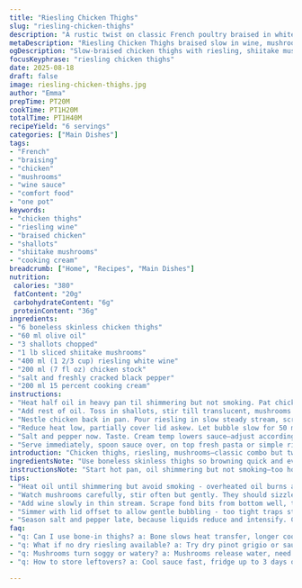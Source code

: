 ```yaml
---
title: "Riesling Chicken Thighs"
slug: "riesling-chicken-thighs"
description: "A rustic twist on classic French poultry braised in white wine, mushrooms, and cream. Uses boneless skinless thighs for quick browning and tender results. Replaces butter with olive oil for a bit lighter flavor and swaps champignons for shiitake for earthier notes. Garlic swapped out for shallots for milder pungency. Slow simmer till sauce thickens and chicken yields to fork. Serve over pasta or rice. No em dash. Salt and pepper balance key to avoid dullness. Learn to read bubbling sauce, mushroom caramelization, and chicken texture. Cream adds richness without heaviness. Practical substitutions and timing tips throughout."
metaDescription: "Riesling Chicken Thighs braised slow in wine, mushrooms, cream. Boneless thighs seared crisp, slow simmer till tender. Earthy shiitake, mild shallots, silky sauce."
ogDescription: "Slow-braised chicken thighs with riesling, shiitake mushrooms, and cream. Crisp sear, gentle simmer, balanced seasoning. Serve on pasta or rice. No rush, watch sauce closely."
focusKeyphrase: "riesling chicken thighs"
date: 2025-08-18
draft: false
image: riesling-chicken-thighs.jpg
author: "Emma"
prepTime: PT20M
cookTime: PT1H20M
totalTime: PT1H40M
recipeYield: "6 servings"
categories: ["Main Dishes"]
tags:
- "French"
- "braising"
- "chicken"
- "mushrooms"
- "wine sauce"
- "comfort food"
- "one pot"
keywords:
- "chicken thighs"
- "riesling wine"
- "braised chicken"
- "shallots"
- "shiitake mushrooms"
- "cooking cream"
breadcrumb: ["Home", "Recipes", "Main Dishes"]
nutrition: 
 calories: "380"
 fatContent: "20g"
 carbohydrateContent: "6g"
 proteinContent: "36g"
ingredients:
- "6 boneless skinless chicken thighs"
- "60 ml olive oil"
- "3 shallots chopped"
- "1 lb sliced shiitake mushrooms"
- "400 ml (1 2/3 cup) riesling white wine"
- "200 ml (7 fl oz) chicken stock"
- "salt and freshly cracked black pepper"
- "200 ml 15 percent cooking cream"
instructions:
- "Heat half oil in heavy pan til shimmering but not smoking. Pat chicken dry get even browning. Add pieces skinless side down first for color. Cook about 5 min each side till golden but not cooked through then remove. No crowding pan."
- "Add rest of oil. Toss in shallots, stir till translucent, mushrooms next. Sizzle loud, moisture evaporates, edges crisp and brown. Watch closely, don’t burn. About 8 min til mushroom texture soft, color rich brown, pan almost dry."
- "Nestle chicken back in pan. Pour riesling in slow steady stream, scrape brown bits from bottom. Add stock, swirl together. Cream last, fold gently without breaking sauce. Bring to simmer uncovered."
- "Reduce heat low, partially cover lid askew. Let bubble slow for 50 min or till chicken tender and sauce thickened enough to coat spoon back. Stir occasionally, test sauce thickness: should coat spatula surface but flow slowly."
- "Salt and pepper now. Taste. Cream temp lowers sauce—adjust accordingly. If too thin, simmer uncovered few more min. Sauce should be velvety, mushrooms soft and flavorful, chicken easily pierced but not falling apart."
- "Serve immediately, spoon sauce over, on top fresh pasta or simple rice. Sprinkle chopped parsley for brightness, optional zest lemon peel to lift heavy cream richness."
introduction: "Chicken thighs, riesling, mushrooms—classic combo but tweaked for kitchen sanity. Ditch butter for olive oil, less heavy yet still nice browning. Mushrooms swap to shiitake; earthier, meatier mouthfeel. Garlic replaced by shallots for gentle sweetness that doesn’t overpower. Always dry chicken well, key to crisp sear, no steaming in pan. Wine plus stock and cream make lush bath. Slow simmer, no rush. Sauce thickens as proteins relax, flavors marry. Watch sauce bubbling gently, not raging. Overcooked chicken is blubber, undercooked raw. I’ve botched this before: too cold pan, soggy mushrooms, bland sauce. Now I trust smell, sound, sheen. Serve on noodles to catch sauce, don’t drown everything though. Quick tip: zest lemon to cut cream if feeling heavy."
ingredientsNote: "Use boneless skinless thighs so browning quick and even—that skin on bone slows chilling down, longer cook. Olive oil replaces butter here; butter burns quicker and heavy—makes cleanup easier and cuts saturated fat without flavor loss. Shiitake make sauce more savory but button mushrooms OK if needed. Shallots swap for garlic to avoid harsh bite, they deglaze better releasing sweet aromatics. Riesling must be dry or semi-dry—sweet wine cloys sauce. If no riesling, try dry pinot grigio or sauvignon blanc. Stock ideally homemade but low sodium store-bought fine. Cream 15% brought silkiness without heaviness; skip heavy cream unless richer sauce preferred. Keep salt low at start as liquid reduces intensifies seasoning. Pasta or rice bases a must for sauce cradle."
instructionsNote: "Start hot pan, oil shimmering but not smoking—too hot means blackened, too cold no sear. Dry chicken crucial for Maillard crust, pat with paper towel thoroughly. No crowding pan or chicken steams. After initial sear, remove quickly to avoid overcooking inside. Add shallots then mushrooms; sauté until mushrooms lose all water and get lightly browned edges—this step builds flavor base, no mushy mushroom slurry. Return chicken to pan nesting amid veggies, pour wine slowly, scrape fond bits for richness. Stock and cream follow. Simmer partially covered so steam escapes, thickening sauce without drying it out. Stir once in a while, check texture and taste. Adjust salt last. Sauce stage tells when done—shiny, coats spoon, chicken fork tender but intact. Serve hot. Learned this by burning sauce once and undercooking thighs another time. Watch, listen to pan, sniff aromas coming off—it’s your best guide."
tips:
- "Heat oil until shimmering but avoid smoking - overheated oil burns and ruins flavor. Dry chicken very well with paper towels so surface browns, not steams. Sear skinless side down first, patience there wins crispness. Work in batches if needed, crowding traps steam. Remove quickly when golden but undercooked inside or texture mushy."
- "Watch mushrooms carefully, stir often but gently. They should sizzle loudly, edges darken to rich brown, moisture fully evaporated. If pan too wet, sauce turns dull. Don’t rush this step. Texture shifts from spongy to soft yet chewy, aroma deepens. That browned mushroom edge is foundation for overall sauce depth."
- "Add wine slowly in thin stream. Scrape fond bits from bottom well, they carry flavor heft. Pour stock next, swirl to combine liquids before cream. Fold cream last softly to avoid breaking sauce, keep glossy texture. If sauce looks thin, simmer uncovered few minutes after seasoning. Thickness is your cue."
- "Simmer with lid offset to allow gentle bubbling - too tight traps steam, thins sauce; too open dries too much. Stir every now and then, feel sauce coating spatula - thick, slow flow means done. Fork test chicken: tender, offers slight resistance still firm. Overcooked chicken is spongy, sauce dulls."
- "Season salt and pepper late, because liquids reduce and intensify. Cream cools sauce, dulls salt impact, taste after full melding. Lemon zest optional but brightens heavy cream rounds. Shiitake earthy, swap with button only if no other option. If no riesling, dry white wine alternatives okay but adjust sweetness."
faq:
- "q: Can I use bone-in thighs? a: Bone slows heat transfer, longer cook needed. Careful not overcook exterior. Better dry skin well, sear more time. Might need extra simmering. Bone adds flavor but messes with quick browning benefit here."
- "q: What if no dry riesling available? a: Try dry pinot grigio or sauvignon blanc. Avoid sweet wines, they coat sauce oddly, cloy. If no wine, extra chicken stock can work but flavor flattens. Acid important to balance cream richness. Add splash of lemon juice if skipping wine."
- "q: Mushrooms turn soggy or watery? a: Mushrooms release water, need strong heat to evaporate. If they stew, sauce muddled. Use hot pan, stir often to dry. If pan crowded, cook mushrooms separately quick before adding back. Dry mushrooms sear better flavor wise."
- "q: How to store leftovers? a: Cool sauce fast, fridge up to 3 days ok. Reheat low heat, add splash water if thickened too much. Cream may separate slightly on reheating, stir gently. Freeze in airtight container 1 month max. Defrost slow in fridge, reheat with care."

---
```

